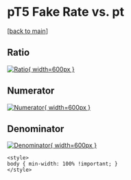 # pT5 Fake Rate vs. pt

[[back to main](./)]



## Ratio

[![Ratio](../mtv/var/pT5_fakerate_pt.png){ width=600px }](../mtv/var/pT5_fakerate_pt.pdf)

## Numerator

[![Numerator](../mtv/num/pT5_fakerate_pt_num0.png){ width=600px }](../mtv/num/pT5_fakerate_pt_num0.pdf)

## Denominator

[![Denominator](../mtv/den/pT5_fakerate_pt_den.png){ width=600px }](../mtv/den/pT5_fakerate_pt_den.pdf)


``` {=html}
<style>
body { min-width: 100% !important; }
</style>
```
